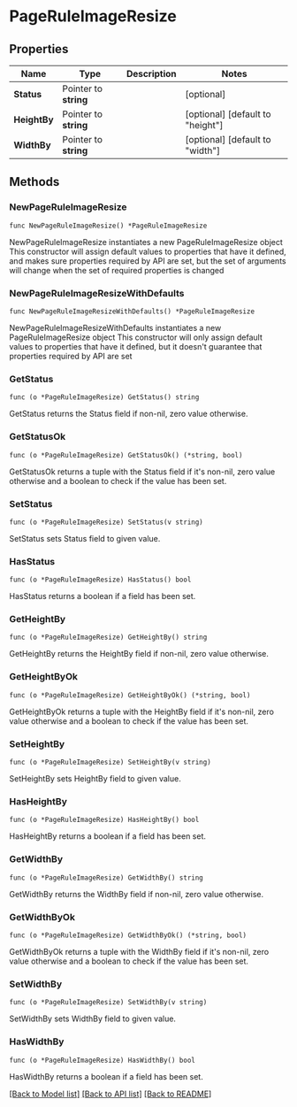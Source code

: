 # PageRuleImageResize

## Properties

Name | Type | Description | Notes
------------ | ------------- | ------------- | -------------
**Status** | Pointer to **string** |  | [optional] 
**HeightBy** | Pointer to **string** |  | [optional] [default to "height"]
**WidthBy** | Pointer to **string** |  | [optional] [default to "width"]

## Methods

### NewPageRuleImageResize

`func NewPageRuleImageResize() *PageRuleImageResize`

NewPageRuleImageResize instantiates a new PageRuleImageResize object
This constructor will assign default values to properties that have it defined,
and makes sure properties required by API are set, but the set of arguments
will change when the set of required properties is changed

### NewPageRuleImageResizeWithDefaults

`func NewPageRuleImageResizeWithDefaults() *PageRuleImageResize`

NewPageRuleImageResizeWithDefaults instantiates a new PageRuleImageResize object
This constructor will only assign default values to properties that have it defined,
but it doesn't guarantee that properties required by API are set

### GetStatus

`func (o *PageRuleImageResize) GetStatus() string`

GetStatus returns the Status field if non-nil, zero value otherwise.

### GetStatusOk

`func (o *PageRuleImageResize) GetStatusOk() (*string, bool)`

GetStatusOk returns a tuple with the Status field if it's non-nil, zero value otherwise
and a boolean to check if the value has been set.

### SetStatus

`func (o *PageRuleImageResize) SetStatus(v string)`

SetStatus sets Status field to given value.

### HasStatus

`func (o *PageRuleImageResize) HasStatus() bool`

HasStatus returns a boolean if a field has been set.

### GetHeightBy

`func (o *PageRuleImageResize) GetHeightBy() string`

GetHeightBy returns the HeightBy field if non-nil, zero value otherwise.

### GetHeightByOk

`func (o *PageRuleImageResize) GetHeightByOk() (*string, bool)`

GetHeightByOk returns a tuple with the HeightBy field if it's non-nil, zero value otherwise
and a boolean to check if the value has been set.

### SetHeightBy

`func (o *PageRuleImageResize) SetHeightBy(v string)`

SetHeightBy sets HeightBy field to given value.

### HasHeightBy

`func (o *PageRuleImageResize) HasHeightBy() bool`

HasHeightBy returns a boolean if a field has been set.

### GetWidthBy

`func (o *PageRuleImageResize) GetWidthBy() string`

GetWidthBy returns the WidthBy field if non-nil, zero value otherwise.

### GetWidthByOk

`func (o *PageRuleImageResize) GetWidthByOk() (*string, bool)`

GetWidthByOk returns a tuple with the WidthBy field if it's non-nil, zero value otherwise
and a boolean to check if the value has been set.

### SetWidthBy

`func (o *PageRuleImageResize) SetWidthBy(v string)`

SetWidthBy sets WidthBy field to given value.

### HasWidthBy

`func (o *PageRuleImageResize) HasWidthBy() bool`

HasWidthBy returns a boolean if a field has been set.


[[Back to Model list]](../README.md#documentation-for-models) [[Back to API list]](../README.md#documentation-for-api-endpoints) [[Back to README]](../README.md)


